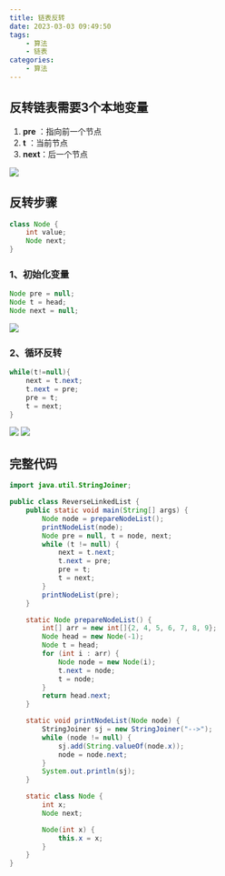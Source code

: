 ```yaml
---
title: 链表反转
date: 2023-03-03 09:49:50
tags: 
    - 算法
    - 链表
categories:
    - 算法
---
```


## 反转链表需要3个本地变量
1. **pre** ：指向前一个节点
2. **t**   ：当前节点
3. **next**：后一个节点

![](pre-t-next.png)

## 反转步骤
```java
class Node {
    int value;
    Node next;
}
```

### 1、初始化变量
```java
Node pre = null;
Node t = head;
Node next = null;
```
![](init.png)

### 2、循环反转
```java
while(t!=null){
    next = t.next;
    t.next = pre;
    pre = t;
    t = next;
}
```
![](revert1.png)
![](revert2.png)

## 完整代码
```java
import java.util.StringJoiner;

public class ReverseLinkedList {
    public static void main(String[] args) {
        Node node = prepareNodeList();
        printNodeList(node);
        Node pre = null, t = node, next;
        while (t != null) {
            next = t.next;
            t.next = pre;
            pre = t;
            t = next;
        }
        printNodeList(pre);
    }

    static Node prepareNodeList() {
        int[] arr = new int[]{2, 4, 5, 6, 7, 8, 9};
        Node head = new Node(-1);
        Node t = head;
        for (int i : arr) {
            Node node = new Node(i);
            t.next = node;
            t = node;
        }
        return head.next;
    }

    static void printNodeList(Node node) {
        StringJoiner sj = new StringJoiner("-->");
        while (node != null) {
            sj.add(String.valueOf(node.x));
            node = node.next;
        }
        System.out.println(sj);
    }

    static class Node {
        int x;
        Node next;

        Node(int x) {
            this.x = x;
        }
    }
}
```